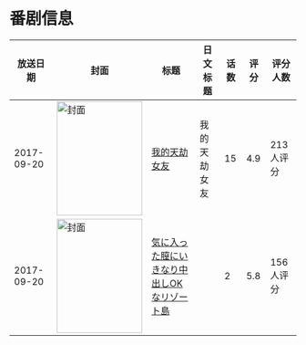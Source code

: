 # 番剧信息

|放送日期|封面|标题|日文标题|话数|评分|评分人数|
|---|---|---|---|---|---|---|
|2017-09-20|<img src="https://lain.bgm.tv/pic/cover/c/df/92/224640_Hsvk9.jpg" alt="封面" style="width:150px;height:200px;object-fit:cover;">|[我的天劫女友](https://bangumi.tv/subject/224640)|我的天劫女友|15|4.9|213人评分|
|2017-09-20|<img src="https://bangumi.tv/img/no_icon_subject.png" alt="封面" style="width:150px;height:200px;object-fit:cover;">|[気に入った膣にいきなり中出しOKなリゾート島](https://bangumi.tv/subject/227476)||2|5.8|156人评分|
